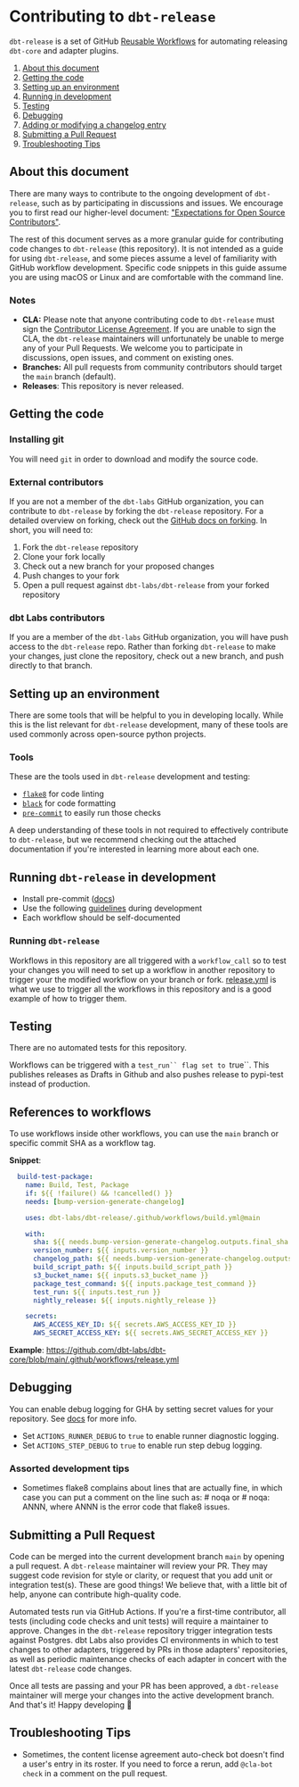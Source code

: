 # Contributing to `dbt-release`

`dbt-release` is a set of GitHub [Reusable Workflows](https://docs.github.com/en/actions/using-workflows/reusing-workflows) for automating releasing `dbt-core` and adapter plugins.


1. [About this document](#about-this-document)
2. [Getting the code](#getting-the-code)
3. [Setting up an environment](#setting-up-an-environment)
4. [Running in development](#running-dbt-release-in-development)
5. [Testing](#testing)
6. [Debugging](#debugging)
7. [Adding or modifying a changelog entry](#adding-or-modifying-a-changelog-entry)
8. [Submitting a Pull Request](#submitting-a-pull-request)
9. [Troubleshooting Tips](#troubleshooting-tips)

## About this document

There are many ways to contribute to the ongoing development of `dbt-release`, such as by participating in discussions and issues. We encourage you to first read our higher-level document: ["Expectations for Open Source Contributors"](https://docs.getdbt.com/docs/contributing/oss-expectations).

The rest of this document serves as a more granular guide for contributing code changes to `dbt-release` (this repository). It is not intended as a guide for using `dbt-release`, and some pieces assume a level of familiarity with GitHub workflow development. Specific code snippets in this guide assume you are using macOS or Linux and are comfortable with the command line.

### Notes

- **CLA:** Please note that anyone contributing code to `dbt-release` must sign the [Contributor License Agreement](https://docs.getdbt.com/docs/contributor-license-agreements). If you are unable to sign the CLA, the `dbt-release` maintainers will unfortunately be unable to merge any of your Pull Requests. We welcome you to participate in discussions, open issues, and comment on existing ones.
- **Branches:** All pull requests from community contributors should target the `main` branch (default).
- **Releases**: This repository is never released.

## Getting the code

### Installing git

You will need `git` in order to download and modify the source code.

### External contributors

If you are not a member of the `dbt-labs` GitHub organization, you can contribute to `dbt-release` by forking the `dbt-release` repository. For a detailed overview on forking, check out the [GitHub docs on forking](https://help.github.com/en/articles/fork-a-repo). In short, you will need to:

1. Fork the `dbt-release` repository
2. Clone your fork locally
3. Check out a new branch for your proposed changes
4. Push changes to your fork
5. Open a pull request against `dbt-labs/dbt-release` from your forked repository

### dbt Labs contributors

If you are a member of the `dbt-labs` GitHub organization, you will have push access to the `dbt-release` repo. Rather than forking `dbt-release` to make your changes, just clone the repository, check out a new branch, and push directly to that branch.

## Setting up an environment

There are some tools that will be helpful to you in developing locally. While this is the list relevant for `dbt-release` development, many of these tools are used commonly across open-source python projects.

### Tools

These are the tools used in `dbt-release` development and testing:

- [`flake8`](https://flake8.pycqa.org/en/latest/) for code linting
- [`black`](https://github.com/psf/black) for code formatting
- [`pre-commit`](https://pre-commit.com) to easily run those checks

A deep understanding of these tools in not required to effectively contribute to `dbt-release`, but we recommend checking out the attached documentation if you're interested in learning more about each one.

## Running `dbt-release` in development

- Install pre-commit ([docs](https://pre-commit.com/#installation))
- Use the following [guidelines](https://github.com/dbt-labs/dbt-core/blob/main/.github/_README.md) during development
- Each workflow should be self-documented


### Running `dbt-release`

Workflows in this repository are all triggered with a `workflow_call` so to test your changes you will need to set up a workflow in another repository to trigger your the modified workflow on your branch or fork.  [release.yml](https://github.com/dbt-labs/dbt-core/blob/main/.github/workflows/release.yml) is what we use to trigger all the workflows in this repository and is a good example of how to trigger them.


## Testing

There are no automated tests for this repository.

Workflows can be triggered with a `test_run`` flag set to `true``.  This publishes releases as Drafts in Github and also pushes release to pypi-test instead of production.

## References to workflows

To use workflows inside other workflows, you can use the `main` branch or specific commit SHA as a workflow tag.

**Snippet**:

```yaml
  build-test-package:
    name: Build, Test, Package
    if: ${{ !failure() && !cancelled() }}
    needs: [bump-version-generate-changelog]

    uses: dbt-labs/dbt-release/.github/workflows/build.yml@main

    with:
      sha: ${{ needs.bump-version-generate-changelog.outputs.final_sha }}
      version_number: ${{ inputs.version_number }}
      changelog_path: ${{ needs.bump-version-generate-changelog.outputs.changelog_path }}
      build_script_path: ${{ inputs.build_script_path }}
      s3_bucket_name: ${{ inputs.s3_bucket_name }}
      package_test_command: ${{ inputs.package_test_command }}
      test_run: ${{ inputs.test_run }}
      nightly_release: ${{ inputs.nightly_release }}

    secrets:
      AWS_ACCESS_KEY_ID: ${{ secrets.AWS_ACCESS_KEY_ID }}
      AWS_SECRET_ACCESS_KEY: ${{ secrets.AWS_SECRET_ACCESS_KEY }}
```

**Example**: <https://github.com/dbt-labs/dbt-core/blob/main/.github/workflows/release.yml>

## Debugging

You can enable debug logging for GHA by setting secret values for your repository. See [docs](https://docs.github.com/en/github-ae@latest/actions/monitoring-and-troubleshooting-workflows/enabling-debug-logging) for more info.

- Set `ACTIONS_RUNNER_DEBUG` to `true` to enable runner diagnostic logging.
- Set `ACTIONS_STEP_DEBUG` to `true` to enable run step debug logging.

### Assorted development tips
* Sometimes flake8 complains about lines that are actually fine, in which case you can put a comment on the line such as: # noqa or # noqa: ANNN, where ANNN is the error code that flake8 issues.

## Submitting a Pull Request

Code can be merged into the current development branch `main` by opening a pull request. A `dbt-release` maintainer will review your PR. They may suggest code revision for style or clarity, or request that you add unit or integration test(s). These are good things! We believe that, with a little bit of help, anyone can contribute high-quality code.

Automated tests run via GitHub Actions. If you're a first-time contributor, all tests (including code checks and unit tests) will require a maintainer to approve. Changes in the `dbt-release` repository trigger integration tests against Postgres. dbt Labs also provides CI environments in which to test changes to other adapters, triggered by PRs in those adapters' repositories, as well as periodic maintenance checks of each adapter in concert with the latest `dbt-release` code changes.

Once all tests are passing and your PR has been approved, a `dbt-release` maintainer will merge your changes into the active development branch. And that's it! Happy developing :tada:

## Troubleshooting Tips
- Sometimes, the content license agreement auto-check bot doesn't find a user's entry in its roster. If you need to force a rerun, add `@cla-bot check` in a comment on the pull request.
